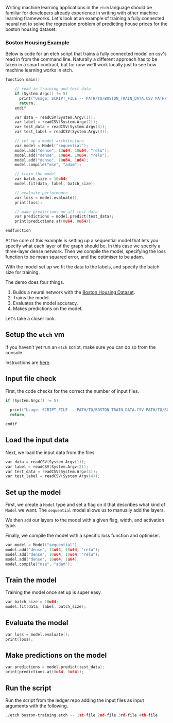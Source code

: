 Writing machine learning applications in the `etch` language should be familiar for developers already experience in writing with other machine learning frameworks. Let's look at an example of training a fully connected neural net to solve the regression problem of predicting house prices for the boston housing dataset.

### Boston Housing Example

Below is code for an etch script that trains a fully connected model on csv's read in from the command line. Naturally a different approach has to be taken in a smart contract, but for now we'll work locally just to see how machine learning works in etch.

``` c++
function main()

    // read in training and test data
    if (System.Argc() != 5)
      print("Usage: SCRIPT_FILE -- PATH/TO/BOSTON_TRAIN_DATA.CSV PATH/TO/BOSTON_TRAIN_LABELS.CSV PATH/TO/BOSTON_TEST_DATA.CSV PATH/TO/BOSTON_TEST_LABELS.CSV ");
      return;
    endif

    var data = readCSV(System.Argv(1));
    var label = readCSV(System.Argv(2));
    var test_data = readCSV(System.Argv(3));
    var test_label = readCSV(System.Argv(4));

    // set up a model architecture
    var model = Model("sequential");
    model.add("dense", 13u64, 10u64, "relu");
    model.add("dense", 10u64, 10u64, "relu");
    model.add("dense", 10u64, 1u64);
    model.compile("mse", "adam");

    // train the model
    var batch_size = 10u64;
    model.fit(data, label, batch_size);

    // evaluate performance
    var loss = model.evaluate();
    print(loss);

    // make predictions on all test data
    var predictions = model.predict(test_data);
    print(predictions.at(0u64, 0u64));

endfunction
```

At the core of this example is setting up a sequential model that lets you specify what each layer of the graph should be. In this case we specify a three-layer dense network. Then we compile the model, specifying the loss function to be mean squared error, and the optimiser to be adam.

With the model set up we fit the data to the labels, and specify the batch size for training.

The demo does four things.

1. Builds a neural network with the <a href="https://www.cs.toronto.edu/~delve/data/boston/bostonDetail.html" target=_blank>Boston Housing Dataset</a>.
2. Trains the model.
3. Evaluates the model accuracy.
4. Makes predictions on the model.

Let's take a closer look.



## Setup the `etch` vm

If you haven't yet run an `etch` script, make sure you can do so from the console. 

Instructions are <a href="../getstarted/" target=_blank>here</a>.



## Input file check

First, the code checks for the correct the number of input files.

``` c++
if (System.Argc() != 5)
  
  print("Usage: SCRIPT_FILE -- PATH/TO/BOSTON_TRAIN_DATA.CSV PATH/TO/BOSTON_TRAIN_LABELS.CSV PATH/TO/BOSTON_TEST_DATA.CSV PATH/TO/BOSTON_TEST_LABELS.CSV ");
  return;

endif
```


## Load the input data

Next, we load the input data from the files.

``` c++
var data = readCSV(System.Argv(1));
var label = readCSV(System.Argv(2));
var test_data = readCSV(System.Argv(3));
var test_label = readCSV(System.Argv(4));
```


## Set up the model

First, we create a `Model` type and set a flag on it that describes what kind of `Model` we want. The `sequential` model allows us to manually add the layers.

We then `add` our layers to the model with a given flag, width, and activation type.

Finally, we compile the model with a specific loss function and optimiser.

``` c++
var model = Model("sequential");
model.add("dense", 13u64, 10u64, "relu");
model.add("dense", 10u64, 10u64, "relu");
model.add("dense", 10u64, 1u64);
model.compile("mse", "adam");
```


## Train the model

Training the model once set up is super easy.

``` c++
var batch_size = 10u64;
model.fit(data, label, batch_size);
```

## Evaluate the model

``` c++
var loss = model.evaluate();
print(loss);
```


## Make predictions on the model

``` c++
var predictions = model.predict(test_data);
print(predictions.at(0u64, 0u64));
```




## Run the script

Run the script from the ledger repo adding the input files as input arguments with the following.

``` c++
./etch boston-training.etch -- 1st-file 2nd-file 3rd-file 4th-file
```


<br />

